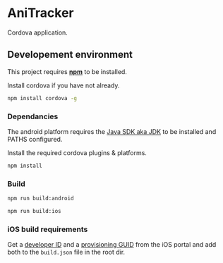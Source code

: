 # AniTracker

Cordova application.

## Developement environment

This project requires **[npm](https://www.npmjs.com/)** to be installed.

Install cordova if you have not already.

```bash
npm install cordova -g
```

### Dependancies

The android platform requires the [Java SDK aka JDK](http://www.oracle.com/technetwork/java/javase/downloads/index.html) to be installed and PATHS configured.

Install the required cordova plugins & platforms.
```bash
npm install
```

### Build

```bash
npm run build:android
```

```bash
npm run build:ios
```

### iOS build requirements

Get a [developer ID](https://developer.apple.com/account/#/membership) and a [provisioning GUID](https://developer.apple.com/ios/manage/overview/index.action) from the iOS portal and add both to the `build.json` file in the root dir.